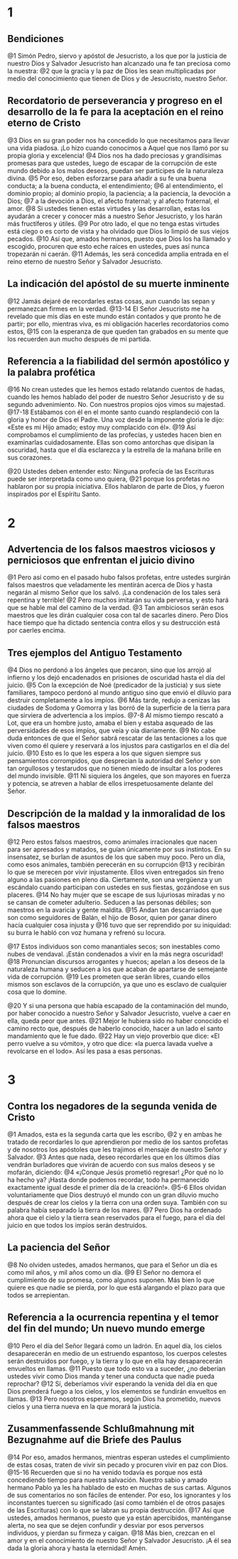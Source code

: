 # 1 
## Bendiciones
@1 Simón Pedro, siervo y apóstol de Jesucristo, a los que por la justicia de nuestro Dios y Salvador Jesucristo han alcanzado una fe tan preciosa como la nuestra: 
@2 que la gracia y la paz de Dios les sean multiplicadas por medio del conocimiento que tienen de Dios y de Jesucristo, nuestro Señor.

## Recordatorio de perseverancia y progreso en el desarrollo de la fe para la aceptación en el reino eterno de Cristo
@3 Dios en su gran poder nos ha concedido lo que necesitamos para llevar una vida piadosa. ¡Lo hizo cuando conocimos a Aquel que nos llamó por su propia gloria y excelencia! 
@4 Dios nos ha dado preciosas y grandísimas promesas para que ustedes, luego de escapar de la corrupción de este mundo debido a los malos deseos, puedan ser partícipes de la naturaleza divina. @5 Por eso, deben esforzarse para añadir a su fe una buena conducta; a la buena conducta, el entendimiento; 
@6 al entendimiento, el dominio propio; al dominio propio, la paciencia; a la paciencia, la devoción a Dios; 
@7 a la devoción a Dios, el afecto fraternal; y al afecto fraternal, el amor. @8 Si ustedes tienen estas virtudes y las desarrollan, estas los ayudarán a crecer y conocer más a nuestro Señor Jesucristo, y los harán más fructíferos y útiles. 
@9 Por otro lado, el que no tenga estas virtudes está ciego o es corto de vista y ha olvidado que Dios lo limpió de sus viejos pecados. @10 Así que, amados hermanos, puesto que Dios los ha llamado y escogido, procuren que esto eche raíces en ustedes, pues así nunca tropezarán ni caerán. 
@11 Además, les será concedida amplia entrada en el reino eterno de nuestro Señor y Salvador Jesucristo.

## La indicación del apóstol de su muerte inminente
@12 Jamás dejaré de recordarles estas cosas, aun cuando las sepan y permanezcan firmes en la verdad. 
@13-14 El Señor Jesucristo me ha revelado que mis días en este mundo están contados y que pronto he de partir; por ello, mientras viva, es mi obligación hacerles recordatorios como estos, 
@15 con la esperanza de que queden tan grabados en su mente que los recuerden aun mucho después de mi partida.

## Referencia a la fiabilidad del sermón apostólico y la palabra profética
@16 No crean ustedes que les hemos estado relatando cuentos de hadas, cuando les hemos hablado del poder de nuestro Señor Jesucristo y de su segundo advenimiento. No. Con nuestros propios ojos vimos su majestad. 
@17-18 Estábamos con él en el monte santo cuando resplandeció con la gloria y honor de Dios el Padre. Una voz desde la imponente gloria le dijo: «Este es mi Hijo amado; estoy muy complacido con él». @19 Así comprobamos el cumplimiento de las profecías, y ustedes hacen bien en examinarlas cuidadosamente. Ellas son como antorchas que disipan la oscuridad, hasta que el día esclarezca y la estrella de la mañana brille en sus corazones.

@20 Ustedes deben entender esto: Ninguna profecía de las Escrituras puede ser interpretada como uno quiera, 
@21 porque los profetas no hablaron por su propia iniciativa. Ellos hablaron de parte de Dios, y fueron inspirados por el Espíritu Santo. 

# 2 
## Advertencia de los falsos maestros viciosos y perniciosos que enfrentan el juicio divino
@1 Pero así como en el pasado hubo falsos profetas, entre ustedes surgirán falsos maestros que veladamente les mentirán acerca de Dios y hasta negarán al mismo Señor que los salvó. ¡La condenación de los tales será repentina y terrible! @2 Pero muchos imitarán su vida perversa, y esto hará que se hable mal del camino de la verdad. @3 Tan ambiciosos serán esos maestros que les dirán cualquier cosa con tal de sacarles dinero. Pero Dios hace tiempo que ha dictado sentencia contra ellos y su destrucción está por caerles encima.

## Tres ejemplos del Antiguo Testamento
@4 Dios no perdonó a los ángeles que pecaron, sino que los arrojó al infierno y los dejó encadenados en prisiones de oscuridad hasta el día del juicio. 
@5 Con la excepción de Noé (predicador de la justicia) y sus siete familiares, tampoco perdonó al mundo antiguo sino que envió el diluvio para destruir completamente a los impíos. 
@6 Más tarde, redujo a cenizas las ciudades de Sodoma y Gomorra y las borró de la superficie de la tierra para que sirviera de advertencia a los impíos. 
@7-8 Al mismo tiempo rescató a Lot, que era un hombre justo, amaba el bien y estaba asqueado de las perversidades de esos impíos, que veía y oía diariamente. @9 No cabe duda entonces de que el Señor sabrá rescatar de las tentaciones a los que viven como él quiere y reservará a los injustos para castigarlos en el día del juicio. @10 Esto es lo que les espera a los que siguen siempre sus pensamientos corrompidos, que desprecian la autoridad del Señor y son tan orgullosos y testarudos que no tienen miedo de insultar a los poderes del mundo invisible. @11 Ni siquiera los ángeles, que son mayores en fuerza y potencia, se atreven a hablar de ellos irrespetuosamente delante del Señor.

## Descripción de la maldad y la inmoralidad de los falsos maestros
@12 Pero estos falsos maestros, como animales irracionales que nacen para ser apresados y matados, se guían únicamente por sus instintos. En su insensatez, se burlan de asuntos de los que saben muy poco. Pero un día, como esos animales, también perecerán en su corrupción 
@13 y recibirán lo que se merecen por vivir injustamente. Ellos viven entregados sin freno alguno a las pasiones en pleno día. Ciertamente, son una vergüenza y un escándalo cuando participan con ustedes en sus fiestas, gozándose en sus placeres. @14 No hay mujer que se escape de sus lujuriosas miradas y no se cansan de cometer adulterio. Seducen a las personas débiles; son maestros en la avaricia y gente maldita. @15 Andan tan descarriados que son como seguidores de Balán, el hijo de Bosor, quien por ganar dinero hacía cualquier cosa injusta y 
@16 tuvo que ser reprendido por su iniquidad: su burra le habló con voz humana y refrenó su locura.

@17 Estos individuos son como manantiales secos; son inestables como nubes de vendaval. ¡Están condenados a vivir en la más negra oscuridad! @18 Pronuncian discursos arrogantes y huecos; apelan a los deseos de la naturaleza humana y seducen a los que acaban de apartarse de semejante vida de corrupción. 
@19 Les prometen que serán libres, cuando ellos mismos son esclavos de la corrupción, ya que uno es esclavo de cualquier cosa que lo domine.

@20 Y si una persona que había escapado de la contaminación del mundo, por haber conocido a nuestro Señor y Salvador Jesucristo, vuelve a caer en ella, queda peor que antes. 
@21 Mejor le hubiera sido no haber conocido el camino recto que, después de haberlo conocido, hacer a un lado el santo mandamiento que le fue dado. 
@22 Hay un viejo proverbio que dice: «El perro vuelve a su vómito», y otro que dice: «la puerca lavada vuelve a revolcarse en el lodo». Así les pasa a esas personas. 

# 3 
## Contra los negadores de la segunda venida de Cristo
@1 Amados, esta es la segunda carta que les escribo, 
@2 y en ambas he tratado de recordarles lo que aprendieron por medio de los santos profetas y de nosotros los apóstoles que les trajimos el mensaje de nuestro Señor y Salvador. @3 Antes que nada, deseo recordarles que en los últimos días vendrán burladores que vivirán de acuerdo con sus malos deseos y se mofarán, diciendo: 
@4 «¡Conque Jesús prometió regresar! ¿Por qué no lo ha hecho ya? ¡Hasta donde podemos recordar, todo ha permanecido exactamente igual desde el primer día de la creación!». @5-6 Ellos olvidan voluntariamente que Dios destruyó el mundo con un gran diluvio mucho después de crear los cielos y la tierra con una orden suya. También con su palabra había separado la tierra de los mares. 
@7 Pero Dios ha ordenado ahora que el cielo y la tierra sean reservados para el fuego, para el día del juicio en que todos los impíos serán destruidos.

## La paciencia del Señor
@8 No olviden ustedes, amados hermanos, que para el Señor un día es como mil años, y mil años como un día. 
@9 El Señor no demora el cumplimiento de su promesa, como algunos suponen. Más bien lo que quiere es que nadie se pierda, por lo que está alargando el plazo para que todos se arrepientan.

## Referencia a la ocurrencia repentina y el temor del fin del mundo; Un nuevo mundo emerge
@10 Pero el día del Señor llegará como un ladrón. En aquel día, los cielos desaparecerán en medio de un estruendo espantoso, los cuerpos celestes serán destruidos por fuego, y la tierra y lo que en ella hay desaparecerán envueltos en llamas. @11 Puesto que todo esto va a suceder, ¿no deberían ustedes vivir como Dios manda y tener una conducta que nadie pueda reprochar? 
@12 Sí, deberíamos vivir esperando la venida del día en que Dios prenderá fuego a los cielos, y los elementos se fundirán envueltos en llamas. 
@13 Pero nosotros esperamos, según Dios ha prometido, nuevos cielos y una tierra nueva en la que morará la justicia.

## Zusammenfassende Schlußmahnung mit Bezugnahme auf die Briefe des Paulus
@14 Por eso, amados hermanos, mientras esperan ustedes el cumplimiento de estas cosas, traten de vivir sin pecado y procuren vivir en paz con Dios. @15-16 Recuerden que si no ha venido todavía es porque nos está concediendo tiempo para nuestra salvación. Nuestro sabio y amado hermano Pablo ya les ha hablado de esto en muchas de sus cartas. Algunos de sus comentarios no son fáciles de entender. Por eso, los ignorantes y los inconstantes tuercen su significado (así como también el de otros pasajes de las Escrituras) con lo que se labran su propia destrucción. @17 Así que ustedes, amados hermanos, puesto que ya están apercibidos, manténganse alerta, no sea que se dejen confundir y desviar por esos perversos individuos, y pierdan su firmeza y caigan. @18 Más bien, crezcan en el amor y en el conocimiento de nuestro Señor y Salvador Jesucristo. ¡A él sea dada la gloria ahora y hasta la eternidad! Amén.